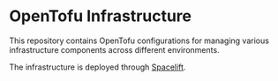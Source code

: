 # OpenTofu Infrastructure

This repository contains OpenTofu configurations for managing various infrastructure components across different environments.

The infrastructure is deployed through [Spacelift](https://spacelift.io/).

